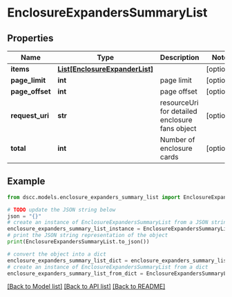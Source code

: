 # EnclosureExpandersSummaryList


## Properties

Name | Type | Description | Notes
------------ | ------------- | ------------- | -------------
**items** | [**List[EnclosureExpanderList]**](EnclosureExpanderList.md) |  | [optional] 
**page_limit** | **int** | page limit | [optional] 
**page_offset** | **int** | page offset | [optional] 
**request_uri** | **str** | resourceUri for detailed enclosure fans object | [optional] 
**total** | **int** | Number of enclosure cards | [optional] 

## Example

```python
from dscc.models.enclosure_expanders_summary_list import EnclosureExpandersSummaryList

# TODO update the JSON string below
json = "{}"
# create an instance of EnclosureExpandersSummaryList from a JSON string
enclosure_expanders_summary_list_instance = EnclosureExpandersSummaryList.from_json(json)
# print the JSON string representation of the object
print(EnclosureExpandersSummaryList.to_json())

# convert the object into a dict
enclosure_expanders_summary_list_dict = enclosure_expanders_summary_list_instance.to_dict()
# create an instance of EnclosureExpandersSummaryList from a dict
enclosure_expanders_summary_list_from_dict = EnclosureExpandersSummaryList.from_dict(enclosure_expanders_summary_list_dict)
```
[[Back to Model list]](../README.md#documentation-for-models) [[Back to API list]](../README.md#documentation-for-api-endpoints) [[Back to README]](../README.md)


